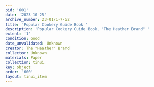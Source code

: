 ```yaml
---
pid: '601'
date: '2023-10-25'
archive_number: 23-01/1-7-52
title: 'Popular Cookery Guide Book '
description: 'Popular Cookery Guide Book, "The Heather Brand" '
extent: '1'
condition: Good
date_unvalidated: Unknown
creator: The "Heather" Brand
collector: Unknown
materials: Paper
collection: tinui
key: object
order: '600'
layout: tinui_item
---
```

